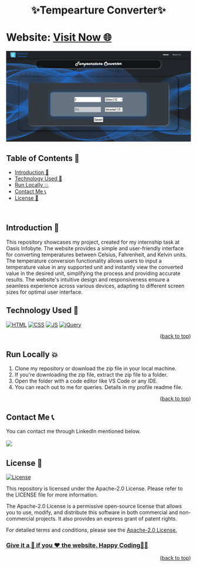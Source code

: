 # <p align="center">✨Tempearture Converter✨</p>

<div id="top"></div>

<h1> Website: <a href="https://snehilsharma31.github.io/OIBSIP/Task%203%20-%20Temperature%20Converter/index.html">Visit Now 🌐</a></h1>

![Task 3 - Tempearture Converter](https://github.com/SnehilSharma31/OIBSIP/blob/main/Task%203%20-%20Temperature%20Converter/Preview.png)

<!-- --------------------------------------------------------------------------------------------------------------------------------------------------------- -->

<h2>Table of Contents 🧾</h2>

- [Introduction 📌](#introduction)
- [Technology Used 🚀](#technology-used)
- [Run Locally 💥](#run-locally)
- [Contact Me 📞](#contact-me)
- [License 📝](#license)
<br>

<!-- --------------------------------------------------------------------------------------------------------------------------------------------------------- -->

<h2>Introduction 📌</h2>
This repository showcases my project, created for my internship task at Oasis Infobyte. The website provides a simple and user-friendly interface for converting temperatures between Celsius, Fahrenheit, and Kelvin units. The temperature conversion functionality allows users to input a temperature value in any supported unit and instantly view the converted value in the desired unit, simplifying the process and providing accurate results. The website's intuitive design and responsiveness ensure a seamless experience across various devices, adapting to different screen sizes for optimal user interface.

<!-- --------------------------------------------------------------------------------------------------------------------------------------------------------- -->

<h2>Technology Used 🚀</h2>

<p>
  <a href="https://www.w3schools.com/html/"> <img src="https://img.icons8.com/color/70/000000/html-5--v1.png" alt="HTML" /></a>
  <a href="https://www.w3schools.com/css/"> <img src="https://img.icons8.com/color/70/000000/css3.png" alt="CSS" /></a>
  <a href="https://www.w3schools.com/js/"><img src="https://img.icons8.com/color/70/000000/javascript--v1.png" alt="JS" /></a>
  <a href="https://www.w3schools.com/jquery/"><img src="https://img.icons8.com/ios-filled/70/0868AC/jquery.png" alt="jQuery" /></a>
</p>
<p align="right">(<a href="#top">back to top</a>)</p>

<!-- --------------------------------------------------------------------------------------------------------------------------------------------------------- -->

<h2>Run Locally 💥</h2>

1. Clone my repository or download the zip file in your local machine.
2. If you're downloading the zip file, extract the zip file to a folder.
3. Open the folder with a code editor like VS Code or any IDE.
4. You can reach out to me for queries. Details in my profile readme file.
<p align="right">(<a href="#top">back to top</a>)</p>

<!-- --------------------------------------------------------------------------------------------------------------------------------------------------------- -->

<h2>Contact Me 📞</h2>

You can contact me through LinkedIn mentioned below.<br><br>
<a href="https://www.linkedin.com/in/snehilsharma31/"><img src="https://img.shields.io/badge/LinkedIn-0077B5?style=for-the-badge&logo=linkedin&logoColor=white" width="150px"></a>

<!-- --------------------------------------------------------------------------------------------------------------------------------------------------------- -->

<h2>License 📝</h2>

[![License](https://img.shields.io/badge/License-Apache%202.0-blue.svg)](https://opensource.org/licenses/Apache-2.0)

This repository is licensed under the Apache-2.0 License. Please refer to the LICENSE file for more information.

The Apache-2.0 License is a permissive open-source license that allows you to use, modify, and distribute this software in both commercial and non-commercial projects. It also provides an express grant of patent rights.

For detailed terms and conditions, please see the <a href="https://www.apache.org/licenses/LICENSE-2.0">Apache-2.0 License.

<!-- --------------------------------------------------------------------------------------------------------------------------------------------------------- -->

<h3>Give it a 🌟 if you ❤ the website. Happy Coding👨‍💻</h3>
<p align="right">(<a href="#top">back to top</a>)</p>

